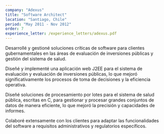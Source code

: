 ```yaml
---
company: "Adexus"
title: "Software Architect"
location: "Santiago, Chile"
period: "May 2011 - Nov 2012"
order: 7
experience_letter: /experience_letters/adexus.pdf
---
```


Desarrollé y gestioné soluciones críticas de software para clientes gubernamentales en las áreas de evaluación de inversiones públicas y gestión del sistema de salud.

Diseñé y implementé una aplicación web J2EE para el sistema de evaluación y evaluación de inversiones públicas, lo que mejoró significativamente los procesos de toma de decisiones y la eficiencia operativa.

Diseñé soluciones de procesamiento por lotes para el sistema de salud pública, escritas en C, para gestionar y procesar grandes conjuntos de datos de manera eficiente, lo que mejoró la precisión y capacidades de informes.

Colaboré extensamente con los clientes para adaptar las funcionalidades del software a requisitos administrativos y regulatorios específicos.

